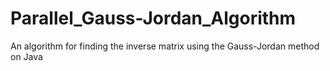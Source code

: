 # Parallel_Gauss-Jordan_Algorithm
An algorithm for finding the inverse matrix using the Gauss-Jordan method on Java
